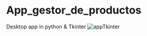 # App_gestor_de_productos
Desktop app in python &amp; Tkinter
![appTkinter](https://github.com/Tatiana-vasquez/App_gestor_de_productos/assets/116188911/39400502-38d2-4b47-ac85-ff6795e64799)
